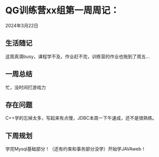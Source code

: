 # QG训练营xx组第一周周记：
2024年3月22日

## 生活随记

这周真滴busy，课程学不及，作业赶不完，训练营的作业也拖到了周五...

## 一周总结

忙，没时间打游戏力

## 存在问题

C++学的忘掉太多，写起来有点慢，JDBC本周一下午速成，还不是很熟练。

## 下周规划

学完Mysql基础部分！（还有约束和事务部分没学）开始学JAVAweb！
